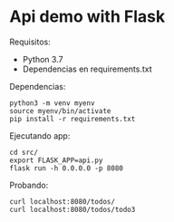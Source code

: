 # Api demo with Flask

Requisitos:
* Python 3.7
* Dependencias en requirements.txt


Dependencias:
```
python3 -m venv myenv
source myenv/bin/activate
pip install -r requirements.txt
```

Ejecutando app:
```
cd src/
export FLASK_APP=api.py
flask run -h 0.0.0.0 -p 8080
```

Probando:
```
curl localhost:8080/todos/
curl localhost:8080/todos/todo3
```

